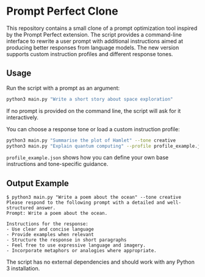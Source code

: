 # Prompt Perfect Clone

This repository contains a small clone of a prompt optimization tool inspired by the Prompt Perfect extension. The script provides a command-line interface to rewrite a user prompt with additional instructions aimed at producing better responses from language models. The new version supports custom instruction profiles and different response tones.

## Usage

Run the script with a prompt as an argument:

```bash
python3 main.py "Write a short story about space exploration"
```

If no prompt is provided on the command line, the script will ask for it interactively.

You can choose a response tone or load a custom instruction profile:

```bash
python3 main.py "Summarise the plot of Hamlet" --tone creative
python3 main.py "Explain quantum computing" --profile profile_example.json --output-file optimized.txt
```

`profile_example.json` shows how you can define your own base instructions and
tone-specific guidance.

## Output Example

```
$ python3 main.py "Write a poem about the ocean" --tone creative
Please respond to the following prompt with a detailed and well-structured answer.
Prompt: Write a poem about the ocean.

Instructions for the response:
- Use clear and concise language
- Provide examples when relevant
- Structure the response in short paragraphs
- Feel free to use expressive language and imagery.
- Incorporate metaphors or analogies where appropriate.
```

The script has no external dependencies and should work with any Python 3 installation.
